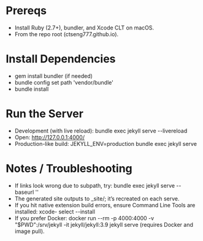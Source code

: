 
# Prereqs

- Install Ruby (2.7+), bundler, and Xcode CLT on macOS.
- From the repo root (ctseng777.github.io).

# Install Dependencies

- gem install bundler (if needed)
- bundle config set path 'vendor/bundle'
- bundle install

# Run the Server

- Development (with live reload): bundle exec jekyll serve --livereload
- Open: http://127.0.0.1:4000/
- Production-like build: JEKYLL_ENV=production bundle exec jekyll serve

# Notes / Troubleshooting

- If links look wrong due to subpath, try: bundle exec jekyll serve --baseurl ''
- The generated site outputs to _site/; it’s recreated on each serve.
- If you hit native extension build errors, ensure Command Line Tools are installed: xcode-
  select --install
- If you prefer Docker: docker run --rm -p 4000:4000 -v "$PWD":/srv/jekyll -it jekyll/jekyll:3.9
  jekyll serve (requires Docker and image pull).
